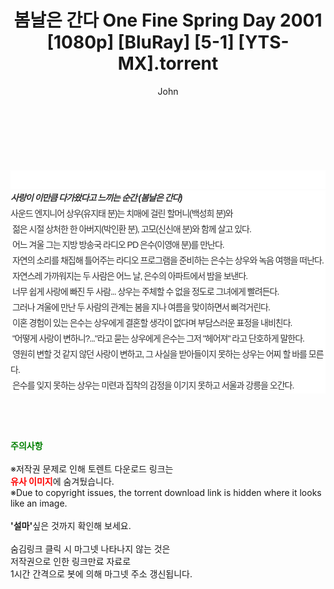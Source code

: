 ﻿---
layout: post
title:  "봄날은 간다 One Fine Spring Day 2001 [1080p] [BluRay] [5-1] [YTS-MX].torrent"
author: John
categories: [ 영화 ]
tags: [  ]
image:  
description: "봄날은 간다 One Fine Spring Day 2001 [1080p] [BluRay] [5-1] [YTS-MX] torrent 정보 공유"
toc: true
toc_sticky: true
---

<br>
<div class="view-img">
<img alt="" class="img-tag" content="http://torrentmobile61.com/data/file/movie/3735182707_SoXPcrxW_78cf805b59aca274dc8d737fc923f9be1be6da24.jpg" itemprop="image" src="http://torrentmobile61.com/data/file/movie/3735182707_SoXPcrxW_78cf805b59aca274dc8d737fc923f9be1be6da24.jpg"/></div><div class="view-content" itemprop="description">
<p><br/></p><div class="title_area" style="margin:0px 0px 9px;padding:0px;list-style:none;font-size:12px;font-family:'나눔고딕', NanumGothic, '돋움', Dotum, Helvetica, 'AppleSDGothicNeo-Medium', AppleGothic, sans-serif;height:30px;float:none;background-color:rgb(255,255,255);"><h4 class="h_story" style="margin:5px 10px 0px 0px;padding:0px;list-style:none;font-size:12px;font-family:'돋움', sans-serif;height:18px;width:49px;background:url(&quot;https://ssl.pstatic.net/static/movie/2020/10/h_tx_sp5.png&quot;) no-repeat 0px -17px;float:left;"><strong class="blind" style="margin:0px;padding:0px;list-style:none;font-size:0px;font-family:inherit;color:inherit;width:1px;height:1px;line-height:0;">줄거리</strong></h4></div><h5 class="h_tx_story" style="margin:-7px 0px 1px;padding:0px;list-style:none;font-size:14px;font-family:'나눔고딕', NanumGothic, Helvetica, sans-serif;color:rgb(51,51,51);background-image:url(&quot;https://ssl.pstatic.net/static/movie/2014/01/blank.gif&quot;);letter-spacing:-1px;line-height:25px;background-color:rgb(255,255,255);">사랑이 이만큼 다가왔다고 느끼는 순간 (봄날은 간다)</h5><p class="con_tx" style="margin-top:-1px;margin-bottom:-6px;list-style:none;font-size:14px;font-family:'나눔고딕', NanumGothic, '돋움', Dotum, Helvetica, 'AppleSDGothicNeo-Medium', AppleGothic, sans-serif;color:rgb(51,51,51);background-image:url(&quot;https://ssl.pstatic.net/static/movie/2014/01/blank.gif&quot;);letter-spacing:-1px;line-height:25px;background-color:rgb(255,255,255);">사운드 엔지니어 상우(유지태 분)는 치매에 걸린 할머니(백성희 분)와<br style="list-style:none;font-size:12px;font-family:'돋움', sans-serif;color:rgb(0,0,0);"/> 젊은 시절 상처한 한 아버지(박인환 분), 고모(신신애 분)와 함께 살고 있다.<br style="list-style:none;font-size:12px;font-family:'돋움', sans-serif;color:rgb(0,0,0);"/> 어느 겨울 그는 지방 방송국 라디오 PD 은수(이영애 분)를 만난다.<br style="list-style:none;font-size:12px;font-family:'돋움', sans-serif;color:rgb(0,0,0);"/> 자연의 소리를 채집해 틀어주는 라디오 프로그램을 준비하는 은수는 상우와 녹음 여행을 떠난다.<br style="list-style:none;font-size:12px;font-family:'돋움', sans-serif;color:rgb(0,0,0);"/> 자연스레 가까워지는 두 사람은 어느 날, 은수의 아파트에서 밤을 보낸다.<br style="list-style:none;font-size:12px;font-family:'돋움', sans-serif;color:rgb(0,0,0);"/> 너무 쉽게 사랑에 빠진 두 사람... 상우는 주체할 수 없을 정도로 그녀에게 빨려든다.<br style="list-style:none;font-size:12px;font-family:'돋움', sans-serif;color:rgb(0,0,0);"/> 그러나 겨울에 만난 두 사람의 관계는 봄을 지나 여름을 맞이하면서 삐걱거린다.<br style="list-style:none;font-size:12px;font-family:'돋움', sans-serif;color:rgb(0,0,0);"/> 이혼 경험이 있는 은수는 상우에게 결혼할 생각이 없다며 부담스러운 표정을 내비친다.<br style="list-style:none;font-size:12px;font-family:'돋움', sans-serif;color:rgb(0,0,0);"/> "어떻게 사랑이 변하니?..."라고 묻는 상우에게 은수는 그저 "헤어져" 라고 단호하게 말한다.<br style="list-style:none;font-size:12px;font-family:'돋움', sans-serif;color:rgb(0,0,0);"/> 영원히 변할 것 같지 않던 사랑이 변하고, 그 사실을 받아들이지 못하는 상우는 어찌 할 바를 모른다.<br style="list-style:none;font-size:12px;font-family:'돋움', sans-serif;color:rgb(0,0,0);"/> 은수를 잊지 못하는 상우는 미련과 집착의 감정을 이기지 못하고 서울과 강릉을 오간다.</p> </div>
    
<br><br><br>
<p data-ke-size="size16"><b><span style="color: green;">주의사항</span></b><br /><br />※저작권 문제로 인해 토렌트 다운로드 링크는<br /><b><span style="color: red;">유사 이미지</span></b>에 숨겨뒀습니다.<br />※Due to copyright issues, the torrent download link is hidden where it looks like an image.<br /><br /><b>'설마'</b>싶은 것까지 확인해 보세요.<br /><br />숨김링크 클릭 시 마그넷 나타나지 않는 것은<br />저작권으로 인한 링크만료 자료로<br />1시간 간격으로 봇에 의해 마그넷 주소 갱신됩니다.</p>
